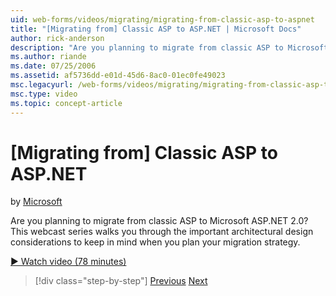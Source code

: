 ```yaml
---
uid: web-forms/videos/migrating/migrating-from-classic-asp-to-aspnet
title: "[Migrating from] Classic ASP to ASP.NET | Microsoft Docs"
author: rick-anderson
description: "Are you planning to migrate from classic ASP to Microsoft ASP.NET 2.0? This webcast series walks you through the important architectural design consideration..."
ms.author: riande
ms.date: 07/25/2006
ms.assetid: af5736dd-e01d-45d6-8ac0-01ec0fe49023
msc.legacyurl: /web-forms/videos/migrating/migrating-from-classic-asp-to-aspnet
msc.type: video
ms.topic: concept-article
---
```

# [Migrating from] Classic ASP to ASP.NET

by [Microsoft](https://github.com/microsoft)

Are you planning to migrate from classic ASP to Microsoft ASP.NET 2.0? This webcast series walks you through the important architectural design considerations to keep in mind when you plan your migration strategy.

[&#9654; Watch video (78 minutes)](https://channel9.msdn.com/Blogs/ASP-NET-Site-Videos/migrating-from-classic-asp-to-aspnet)

> [!div class="step-by-step"]
> [Previous](intro-to-aspnet-20-user-interface-elements.md)
> [Next](intro-to-aspnet-for-jsp-developers-welcome-to-aspnet-20.md)
